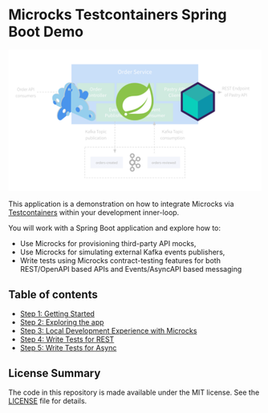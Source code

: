 # Microcks Testcontainers Spring Boot Demo

![Microcks Testcontainers Spring demo](./assets/microcks-testcontainers-java-spring-demo.png)

This application is a demonstration on how to integrate Microcks via [Testcontainers]([https://www.testcontainers.com]) within your development inner-loop.

You will work with a Spring Boot application and explore how to:
* Use Microcks for provisioning third-party API mocks,
* Use Microcks for simulating external Kafka events publishers,
* Write tests using Microcks contract-testing features for both REST/OpenAPI based APIs and Events/AsyncAPI based messaging

## Table of contents

* [Step 1: Getting Started](step-1-getting-started.md)
* [Step 2: Exploring the app](step-2-exploring-the-app.md)
* [Step 3: Local Development Experience with Microcks](step-3-local-development-experience.md)
* [Step 4: Write Tests for REST](step-4-write-rest-tests.md)
* [Step 5: Write Tests for Async](step-5-write-async-tests.md)

## License Summary

The code in this repository is made available under the MIT license. See the [LICENSE](LICENSE) file for details.
